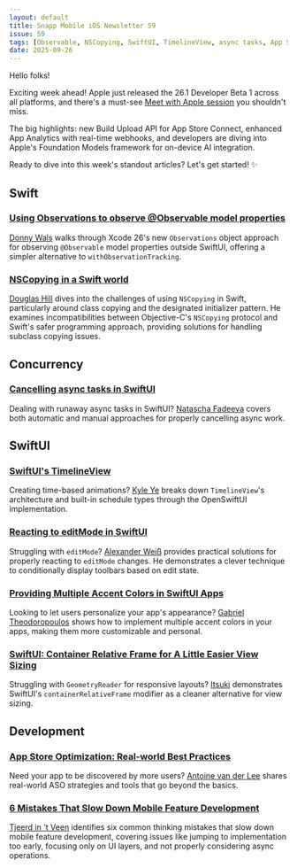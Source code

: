 ```yaml
---
layout: default
title: Snapp Mobile iOS Newsletter 59
issue: 59
tags: [Observable, NSCopying, SwiftUI, TimelineView, async tasks, App Store, accent colors, editMode]
date: 2025-09-26
---
```


Hello folks!

Exciting week ahead! Apple just released the 26.1 Developer Beta 1 across all platforms, and there's a must-see [Meet with Apple session](https://developer.apple.com/videos/play/meet-with-apple/205/) you shouldn't miss.

The big highlights: new Build Upload API for App Store Connect, enhanced App Analytics with real-time webhooks, and developers are diving into Apple's Foundation Models framework for on-device AI integration.

Ready to dive into this week's standout articles? Let's get started! ✨

## Swift

### [Using Observations to observe @Observable model properties](https://www.donnywals.com/using-observations-to-observe-observable-model-properties/)

[Donny Wals](https://bsky.app/profile/donnywals.bsky.social) walks through Xcode 26's new `Observations` object approach for observing `@Observable` model properties outside SwiftUI, offering a simpler alternative to `withObservationTracking`.

### [NSCopying in a Swift world](https://www.nutrient.io/blog/nscopying-in-a-swift-world/)

[Douglas Hill](https://bsky.app/profile/douglashill.co) dives into the challenges of using `NSCopying` in Swift, particularly around class copying and the designated initializer pattern. He examines incompatibilities between Objective-C's `NSCopying` protocol and Swift's safer programming approach, providing solutions for handling subclass copying issues.

## Concurrency

### [Cancelling async tasks in SwiftUI](https://tanaschita.com/swiftui-cancel-async-work)

Dealing with runaway async tasks in SwiftUI? [Natascha Fadeeva](https://mastodon.social/@tanaschita) covers both automatic and manual approaches for properly cancelling async work.

## SwiftUI

### [SwiftUI's TimelineView](https://kyleye.top/posts/swiftui-timeline-view/?lang=en)

Creating time-based animations? [Kyle Ye](https://mastodon.world/@KyleYe) breaks down `TimelineView`'s architecture and built-in schedule types through the OpenSwiftUI implementation.

### [Reacting to editMode in SwiftUI](https://alexanderweiss.dev/blog/2025-03-16-swiftui-reacting-to-edit-mode)

Struggling with `editMode`? [Alexander Weiß](https://mastodon.online/@alexanderwe) provides practical solutions for properly reacting to `editMode` changes. He demonstrates a clever technique to conditionally display toolbars based on edit state.

### [Providing Multiple Accent Colors in SwiftUI Apps](https://serialcoder.dev/text-tutorials/swiftui/providing-multiple-accent-colors-in-swiftui-apps/)

Looking to let users personalize your app's appearance? [Gabriel Theodoropoulos](https://mastodon.cloud/@gabtheodor) shows how to implement multiple accent colors in your apps, making them more customizable and personal.

### [SwiftUI: Container Relative Frame for A Little Easier View Sizing](https://medium.com/@itsuki.enjoy/swiftui-container-relative-frame-for-a-little-easier-view-sizing-614be23ca125)

Struggling with `GeometryReader` for responsive layouts? [Itsuki](https://www.linkedin.com/in/itsuki-enjoy/) demonstrates SwiftUI's `containerRelativeFrame` modifier as a cleaner alternative for view sizing.

## Development

### [App Store Optimization: Real-world Best Practices](https://www.avanderlee.com/optimization/app-store-optimization-real-world-best-practices/)

Need your app to be discovered by more users? [Antoine van der Lee](https://bsky.app/profile/avanderlee.com) shares real-world ASO strategies and tools that go beyond the basics.

### [6 Mistakes That Slow Down Mobile Feature Development](https://www.mobilesystemdesign.com/blog/six-feature-development-mistakes/)

[Tjeerd in 't Veen](https://nl.linkedin.com/in/tjeerdintveen) identifies six common thinking mistakes that slow down mobile feature development, covering issues like jumping to implementation too early, focusing only on UI layers, and not properly considering async operations.
